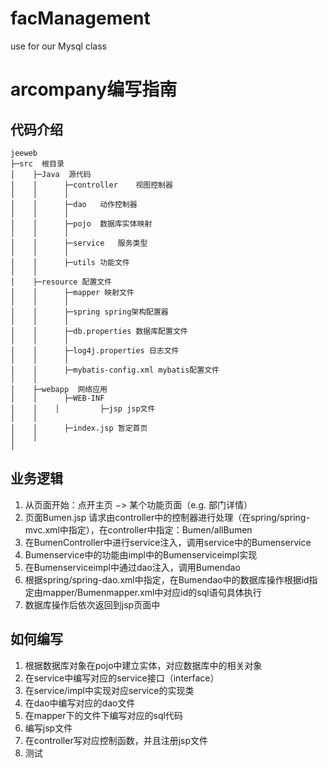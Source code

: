 # facManagement
use for our Mysql class

# arcompany编写指南

## 代码介绍

```
jeeweb
├─src  根目录
│    ├─Java  源代码
│    │ 		├─controller	视图控制器
│    │ 		│
│    │ 		├─dao	动作控制器
│    │ 		│
│    │ 		├─pojo	数据库实体映射
│    │ 		│
│    │ 		├─service	服务类型
│    │ 		│
│    │ 		├─utils	功能文件
│    │
│    ├─resource 配置文件
│    │ 		├─mapper 映射文件
│    │ 		│
│    │ 		├─spring spring架构配置器
│    │ 		│
│    │ 		├─db.properties 数据库配置文件
│    │ 		│
│    │ 		├─log4j.properties 日志文件
│    │ 		│
│    │ 		├─mybatis-config.xml mybatis配置文件
│    │ 
│    ├─webapp  网络应用
│    │ 		├─WEB-INF
│    │ 	  │			├─jsp jsp文件
│    │ 
│    │ 		├─index.jsp 暂定首页
│    │ 
│
```



## 业务逻辑

1. 从页面开始：点开主页 $->$ 某个功能页面（e.g. 部门详情）
2. 页面Bumen.jsp 请求由controller中的控制器进行处理（在spring/spring-mvc.xml中指定），在controller中指定：Bumen/allBumen
3. 在BumenController中进行service注入，调用service中的Bumenservice
4. Bumenservice中的功能由impl中的Bumenserviceimpl实现
5. 在Bumenserviceimpl中通过dao注入，调用Bumendao
6. 根据spring/spring-dao.xml中指定，在Bumendao中的数据库操作根据id指定由mapper/Bumenmapper.xml中对应id的sql语句具体执行
7. 数据库操作后依次返回到jsp页面中

## 如何编写

1. 根据数据库对象在pojo中建立实体，对应数据库中的相关对象
2. 在service中编写对应的service接口（interface）
3. 在service/impl中实现对应service的实现类
4. 在dao中编写对应的dao文件
5. 在mapper下的文件下编写对应的sql代码
6. 编写jsp文件
7. 在controller写对应控制函数，并且注册jsp文件
8. 测试


